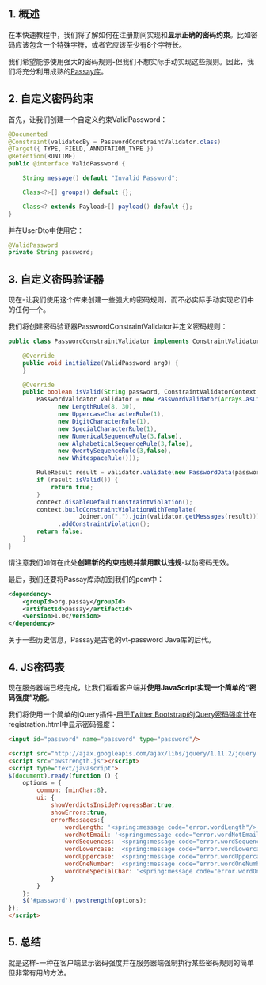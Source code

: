 ## 1. 概述

在本快速教程中，我们将了解如何在注册期间实现和**显示正确的密码约束**。比如密码应该包含一个特殊字符，或者它应该至少有8个字符长。

我们希望能够使用强大的密码规则-但我们不想实际手动实现这些规则。因此，我们将充分利用成熟的[Passay库](http://www.passay.org/)。

## 2. 自定义密码约束

首先，让我们创建一个自定义约束ValidPassword：

```java
@Documented
@Constraint(validatedBy = PasswordConstraintValidator.class)
@Target({ TYPE, FIELD, ANNOTATION_TYPE })
@Retention(RUNTIME)
public @interface ValidPassword {

    String message() default "Invalid Password";

    Class<?>[] groups() default {};

    Class<? extends Payload>[] payload() default {};
}
```

并在UserDto中使用它：

```java
@ValidPassword
private String password;
```

## 3. 自定义密码验证器

现在-让我们使用这个库来创建一些强大的密码规则，而不必实际手动实现它们中的任何一个。

我们将创建密码验证器PasswordConstraintValidator并定义密码规则：

```java
public class PasswordConstraintValidator implements ConstraintValidator<ValidPassword, String> {

    @Override
    public void initialize(ValidPassword arg0) {
    }

    @Override
    public boolean isValid(String password, ConstraintValidatorContext context) {
        PasswordValidator validator = new PasswordValidator(Arrays.asList(
              new LengthRule(8, 30),
              new UppercaseCharacterRule(1),
              new DigitCharacterRule(1),
              new SpecialCharacterRule(1),
              new NumericalSequenceRule(3,false),
              new AlphabeticalSequenceRule(3,false),
              new QwertySequenceRule(3,false),
              new WhitespaceRule()));

        RuleResult result = validator.validate(new PasswordData(password));
        if (result.isValid()) {
            return true;
        }
        context.disableDefaultConstraintViolation();
        context.buildConstraintViolationWithTemplate(
                    Joiner.on(",").join(validator.getMessages(result)))
              .addConstraintViolation();
        return false;
    }
}
```

请注意我们如何在此处**创建新的约束违规并禁用默认违规**-以防密码无效。

最后，我们还要将Passay库添加到我们的pom中：

```xml
<dependency>
	<groupId>org.passay</groupId>
	<artifactId>passay</artifactId>
	<version>1.0</version>
</dependency>
```

关于一些历史信息，Passay是古老的vt-password Java库的后代。

## 4. JS密码表

现在服务器端已经完成，让我们看看客户端并**使用JavaScript实现一个简单的“密码强度”功能**。

我们将使用一个简单的jQuery插件-[用于Twitter Bootstrap的jQuery密码强度计](https://plugins.jquery.com/pwstrength-bootstrap/)在registration.html中显示密码强度：

```html
<input id="password" name="password" type="password"/>

<script src="http://ajax.googleapis.com/ajax/libs/jquery/1.11.2/jquery.min.js"></script>
<script src="pwstrength.js"></script>
<script type="text/javascript">
$(document).ready(function () {
    options = {
        common: {minChar:8},
        ui: {
            showVerdictsInsideProgressBar:true,
            showErrors:true,
            errorMessages:{
                wordLength: '<spring:message code="error.wordLength"/>',
                wordNotEmail: '<spring:message code="error.wordNotEmail"/>',
                wordSequences: '<spring:message code="error.wordSequences"/>',
                wordLowercase: '<spring:message code="error.wordLowercase"/>',
                wordUppercase: '<spring:message code="error.wordUppercase"/>',
                wordOneNumber: '<spring:message code="error.wordOneNumber"/>',
                wordOneSpecialChar: '<spring:message code="error.wordOneSpecialChar"/>'
            }
        }
    };
    $('#password').pwstrength(options);
});
</script>
```

## 5. 总结

就是这样-一种在客户端显示密码强度并在服务器端强制执行某些密码规则的简单但非常有用的方法。
